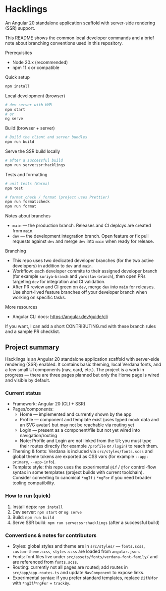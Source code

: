 # Hacklings

An Angular 20 standalone application scaffold with server-side rendering (SSR) support.

This README shows the common local developer commands and a brief note about branching conventions used in this repository.

Prerequisites
- Node 20.x (recommended)
- npm 11.x or compatible

Quick setup

```bash
npm install
```

Local development (browser)

```bash
# dev server with HMR
npm start
# or
ng serve
```

Build (browser + server)

```bash
# Build the client and server bundles
npm run build
```

Serve the SSR build locally

```bash
# after a successful build
npm run serve:ssr:hacklings
```

Tests and formatting

```bash
# unit tests (Karma)
npm test

# format check / format (project uses Prettier)
npm run format:check
npm run format
```

Notes about branches
- `main` — the production branch. Releases and CI deploys are created from `main`.
- `dev` — the development integration branch. Open feature or fix pull requests against `dev` and merge `dev` into `main` when ready for release.

Branching
- This repo uses two dedicated developer branches (for the two active developers) in addition to `dev` and `main`.
- Workflow: each developer commits to their assigned developer branch (for example `suriya-branch` and `yaroslav-branch`), then open PRs targeting `dev` for integration and CI validation.
- After PR review and CI green on `dev`, merge `dev` into `main` for releases. Use short-lived feature branches off your developer branch when working on specific tasks.

More resources
- Angular CLI docs: https://angular.dev/guide/cli

If you want, I can add a short CONTRIBUTING.md with these branch rules and a sample PR checklist.

## Project summary

Hacklings is an Angular 20 standalone application scaffold with server-side rendering (SSR) enabled. It contains basic theming, local Verdana fonts, and a few small UI components (nav, card, etc.). The project is a work in progress — there are three pages planned but only the Home page is wired and visible by default.

### Current status
- Framework: Angular 20 (CLI + SSR)
- Pages/components:
	- Home — implemented and currently shown by the app
	- Profile — component and template exist (uses typed mock data and an SVG avatar) but may not be reachable via routing yet
	- Login — present as a component/file but not yet wired into navigation/routing
	- Note: Profile and Login are not linked from the UI; you must type their routes directly (for example `/profile` or `/login`) to reach them.
- Theming & fonts: Verdana is included via `src/styles/fonts.scss` and global theme tokens are exported as CSS vars (for example `--app-primary`, `--app-info`).
- Template style: this repo uses the experimental `@if` / `@for` control-flow syntax in some templates (project builds with current toolchain). Consider converting to canonical `*ngIf` / `*ngFor` if you need broader tooling compatibility.

### How to run (quick)
1. Install deps: `npm install`
2. Dev server: `npm start` or `ng serve`
3. Build: `npm run build`
4. Serve SSR build: `npm run serve:ssr:hacklings` (after a successful build)

### Conventions & notes for contributors
- Styles: global styles and theme are in `src/styles/` — `fonts.scss`, `custom-theme.scss`, `styles.scss` are loaded from `angular.json`.
- Fonts: font files live under `src/assets/fonts/verdana-font-family/` and are referenced from `fonts.scss`.
- Routing: currently not all pages are routed; add routes in `src/app/app.routes.ts` and update `NavComponent` to expose links.
- Experimental syntax: if you prefer standard templates, replace `@if`/`@for` with `*ngIf`/`*ngFor` + `trackBy`.
